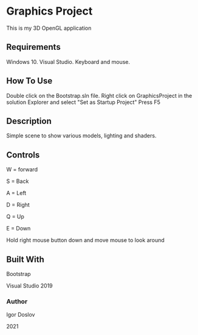 # Graphics Project

This is my 3D OpenGL application

## Requirements

Windows 10.
Visual Studio.
Keyboard and mouse.


## How To Use

Double click on the Bootstrap.sln file.
Right click on GraphicsProject in the solution Explorer and select "Set as Startup Project"
Press F5

## Description

Simple scene to show various models, lighting and shaders.


## Controls

W = forward

S = Back

A = Left

D = Right

Q = Up

E = Down

Hold right mouse button down and move mouse to look around


## Built With
Bootstrap

Visual Studio 2019

### Author

Igor Doslov

2021